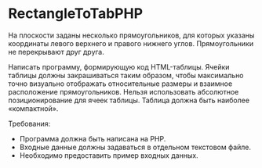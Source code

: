 # RectangleToTabPHP

На плоскости заданы несколько прямоугольников, для которых указаны координаты левого верхнего и правого нижнего углов. Прямоугольники не перекрывают друг друга.

Написать программу, формирующую код HTML-таблицы. Ячейки таблицы должны закрашиваться таким образом, чтобы максимально точно визуально отображать относительные размеры и взаимное расположение прямоугольников. Нельзя использовать абсолютное позиционирование для ячеек таблицы. Таблица должна быть наиболее «компактной».

Требования:
- Программа должна быть написана на PHP.
- Входные данные должны задаваться в отдельном текстовом файле.
- Необходимо предоставить пример входных данных.
